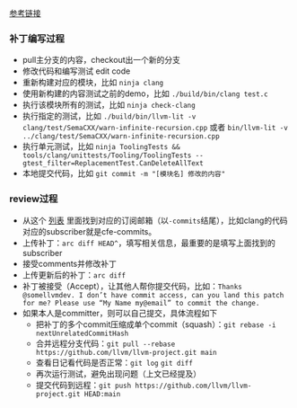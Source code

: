 [参考链接](https://llvm.org/docs/MyFirstTypoFix.html)

### 补丁编写过程

- pull主分支的内容，checkout出一个新的分支
- 修改代码和编写测试 edit code
- 重新构建对应的模块，比如 `ninja clang`
- 使用新构建的内容测试之前的demo，比如 `./build/bin/clang test.c`
- 执行该模块所有的测试，比如 `ninja check-clang`
- 执行指定的测试，比如 `./build/bin/llvm-lit -v clang/test/SemaCXX/warn-infinite-recursion.cpp` 或者 `bin/llvm-lit -v ../clang/test/SemaCXX/warn-infinite-recursion.cpp`
- 执行单元测试，比如 `ninja ToolingTests && tools/clang/unittests/Tooling/ToolingTests --gtest_filter=ReplacementTest.CanDeleteAllText`
- 本地提交代码，比如 `git commit -m "[模块名] 修改的内容"`

### review过程
- 从这个 [列表](https://lists.llvm.org/mailman/listinfo) 里面找到对应的订阅邮箱（以`-commits`结尾），比如clang的代码对应的subscriber就是cfe-commits。
- 上传补丁：`arc diff HEAD^`，填写相关信息，最重要的是填写上面找到的subscriber
- 接受comments并修改补丁
- 上传更新后的补丁：`arc diff`
- 补丁被接受（Accept），让其他人帮你提交代码，比如：`Thanks @somellvmdev. I don’t have commit access, can you land this patch for me? Please use “My Name my@email” to commit the change.`
- 如果本人是committer，则可以自己提交，具体流程如下
  - 把补丁的多个commit压缩成单个commit（squash）：`git rebase -i nextUnrelatedCommitHash`
  - 合并远程分支代码：`git pull --rebase https://github.com/llvm/llvm-project.git main`
  - 查看日记看代码是否正常：`git log` `git diff`
  - 再次运行测试，避免出现问题（上文已经提及）
  - 提交代码到远程：`git push https://github.com/llvm/llvm-project.git HEAD:main`


